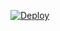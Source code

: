 [![Deploy](https://www.herokucdn.com/deploy/button.svg)](https://www.heroku.com/deploy?template=https://github.com/MRK-YT/Adv-Auto-Filter-Bot-V2) 



